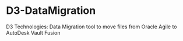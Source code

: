 # D3-DataMigration
D3 Technologies: Data Migration tool to move files from Oracle Agile to AutoDesk Vault Fusion
